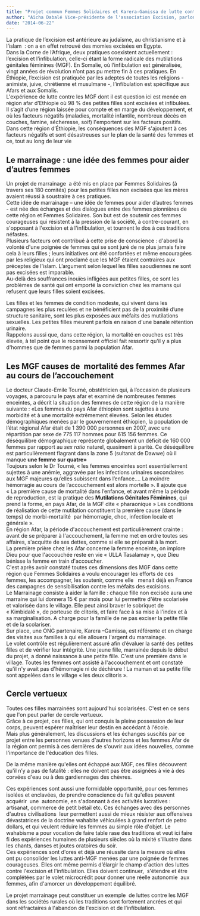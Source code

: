 ```yaml
---
title: "Projet commun Femmes Solidaires et Karera-Gamissa de lutte contre les MGF en région Afar d'Ethiopie"
author: "Aïcha Dabalé Vice-présidente de l'association Excision, parlons-en !"
date: "2014-06-22"
---
```


<div class="teaser"><p>La pratique de l’excision est antérieure au judaïsme, au christianisme et à l’islam  : on a en effet retrouvé des momies excisées en Egypte.<br />
Dans la Corne de l’Afrique, deux pratiques coexistent actuellement : l’excision et l’infibulation, celle-ci étant la forme radicale des mutilations génitales féminines (MGF). En Somalie, où l’infibulation est généralisée, vingt années de révolution n’ont pas pu mettre fin à ces pratiques. En Éthiopie, l’excision est pratiquée par les adeptes de toutes les religions - animiste, juive, chrétienne et musulmane -, l’infibulation est spécifique aux Afars et aux Somalis.<br />
L'expérience de lutte contre les MGF dont il est question ici est menée en région afar d’Ethiopie où 98 % des petites filles sont excisées et infibulées. Il s’agit d’une région laissée pour compte et en marge du développement, et où les facteurs négatifs (maladies, mortalité infantile, nombreux décès en couches, famine, sécheresse, soif) l'emportent sur les facteurs positifs.<br />
Dans cette région d’Éthiopie, les conséquences des MGF s'ajoutent à ces facteurs négatifs et sont désastreuses sur le plan de la santé des femmes et ce, tout au long de leur vie </p></div>

## Le marrainage : une idée des femmes pour aider d’autres femmes

Un projet de marrainage  a été mis en place par Femmes Solidaires (à travers ses 180 comités) pour les petites filles non excisées que les mères avaient réussi à soustraire à ces pratiques.  
Cette idée de marrainage – une idée de femmes pour aider d’autres femmes - est née des échanges et des dialogues entre des femmes pionnières de cette région et Femmes Solidaires. Son but est de soutenir ces femmes courageuses qui résistent à la pression de la société, à contre-courant, en s'opposant à l'excision et à l'infibulation, et tournent le dos à ces traditions néfastes.  
Plusieurs facteurs ont contribué à cette prise de conscience : d'abord la volonté d'une poignée de femmes qui se sont juré de ne plus jamais faire cela à leurs filles ; leurs initiatives ont été confortées et même encouragées par les religieux qui ont proclamé que les MGF étaient contraires aux préceptes de l'islam. L’argument selon lequel les filles saoudiennes ne sont pas excisées est imparable.  
Au-delà des souffrances inouïes infligées aux petites filles, ce sont les problèmes de santé qui ont emporté la conviction chez les mamans qui refusent que leurs filles soient excisées.

Les filles et les femmes de condition modeste, qui vivent dans les campagnes les plus reculées et ne bénéficient pas de la proximité d’une structure sanitaire, sont les plus exposées aux méfaits des mutilations sexuelles. Les petites filles meurent parfois en raison d'une banale rétention urinaire.  
Rappelons aussi que, dans cette région, la mortalité en couches est très élevée, à tel point que le recensement officiel fait ressortir qu'il y a plus d'hommes que de femmes parmi la population Afar.

## Les MGF causes de  mortalité des femmes Afar au cours de l’accouchement

Le docteur Claude-Emile Tourné, obstétricien qui, à l’occasion de plusieurs voyages, a parcouru le pays afar et examiné de nombreuses femmes enceintes, a décrit la situation des femmes de cette région de la manière suivante : «Les femmes du pays Afar éthiopien sont sujettes à une morbidité et à une mortalité extrêmement élevées. Selon les études démographiques menées par le gouvernement éthiopien, la population de l’état régional Afar était de 1 390 000 personnes en 2007, avec une répartition par sexe de 775 117 hommes pour 615 156 femmes. Ce déséquilibre démographique représente globalement un déficit de 160 000 femmes par rapport au *sex ratio* naturel, quasiment à parité. Ce déséquilibre est particulièrement flagrant dans la zone 5 (sultanat de Dawwe) où il manque **une femme sur quatre»**    
Toujours selon le Dr Tourné, « les femmes enceintes sont essentiellement sujettes à une anémie, aggravée par les infections urinaires secondaires aux MGF majeures qu’elles subissent dans l’enfance…. La moindre hémorragie au cours de l’accouchement est alors mortelle ». Il ajoute que « La première cause de mortalité dans l’enfance, et avant même la période de reproduction, est la pratique des **Mutilations Génitales Féminines**, qui prend la forme, en pays Afar, de la MGF dite « pharaonique » Les conditions de réalisation de cette mutilation constituent la première cause (dans le temps) de morbi-mortalité  par hémorragie, choc, infection locale et générale ».  
En région Afar, la période d'accouchement est particulièrement crainte : avant de se préparer à l'accouchement, la femme met en ordre toutes ses affaires, s'acquitte de ses dettes, comme si elle se préparait à la mort.  
La première prière chez les Afar concerne la femme enceinte, on implore Dieu pour que l'accouchée reste en vie « ULLA Tasalamay », que Dieu bénisse la femme en train d'accoucher.  
C'est après avoir constaté toutes ces dimensions des MGF dans cette région que Femmes Solidaires a voulu encourager les efforts de ces femmes, les accompagner, les soutenir, comme elle   menait déjà en France des campagnes de sensibilisation contre les méfaits des excisions.  
Le Marrainage consiste à aider la famille : chaque fille non excisée aura une marraine qui lui donnera 15 € par mois pour lui permettre d'être scolarisée et valorisée dans le village. Elle peut ainsi braver le sobriquet de « Kimbidalé », de porteuse de clitoris, et faire face à sa mise à l'index et à sa marginalisation. A charge pour la famille de ne pas exciser la petite fille et de la scolariser.  
Sur place, une ONG partenaire, Karera –Gamissa, est référente et en charge des visites aux familles à qui elle allouera l'argent du marrainage.  
Le volet contrôle est régulièrement assuré afin d’évaluer la santé des petites filles et de vérifier leur intégrité. Une jeune fille, marrainée depuis le début du projet, a donné naissance à une petite fille. C'est une première dans le village. Toutes les femmes ont assisté à l'accouchement et ont constaté qu'il n'y avait pas d'hémorragie ni de déchirure ! La maman et sa petite fille sont appelées dans le village « les deux clitoris ».

## Cercle vertueux

Toutes ces filles marrainées sont aujourd'hui scolarisées. C'est en ce sens que l'on peut parler de cercle vertueux.  
Grâce à ce projet, ces filles, qui ont conquis la pleine possession de leur corps, peuvent espérer maîtriser leur destin en accédant à l'école.  
Mais plus généralement, les discussions et les échanges suscités par ce projet entre les personnes venues d'autres horizons et les femmes Afar de la région ont permis à ces dernières de s'ouvrir aux idées nouvelles, comme l'importance de l'éducation des filles.

De la même manière qu'elles ont échappé aux MGF, ces filles découvrent qu'il n’y a pas de fatalité : elles ne doivent pas être assignées à vie à des corvées d'eau ou à des gardiennages des chèvres.

Ces expériences sont aussi une formidable opportunité, pour ces femmes isolées et enclavées, de prendre conscience du fait qu'elles peuvent acquérir  une  autonomie, en s'adonnant à des activités lucratives : artisanat, commerce de petit bétail etc. Ces échanges avec des personnes d'autres civilisations  leur permettent aussi de mieux résister aux offensives dévastatrices de la doctrine wahabite véhiculées à grand renfort de petro dollars, et qui veulent réduire les femmes au simple rôle d'objet. Le wahabisme a pour vocation de faire table rase des traditions et veut ici faire fi des expériences humaines de plusieurs siècles où la mixité s'illustre dans les chants, danses et joutes oratoires du soir.  
Ces expériences sont d'ores et déjà une réussite dans la mesure où elles ont pu consolider les luttes anti-MGF menées par une poignée de femmes courageuses. Elles ont même permis d’élargir le champ d'action des luttes contre l'excision et l'infibulation. Elles doivent continuer,  s'étendre et être complétées par le volet microcrédit pour donner une réelle autonomie  aux femmes, afin d'amorcer un développement équilibré.

Le projet marrainage peut constituer un exemple  de luttes contre les MGF dans les sociétés rurales où les traditions sont fortement ancrées et qui sont réfractaires à l'abandon de l'excision et de l’infibulation.
